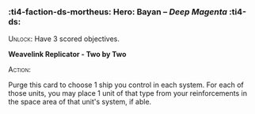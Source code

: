 ### :ti4-faction-ds-mortheus: **Hero**: Bayan – _Deep Magenta_ :ti4-ds:
<span style="font-variant:small-caps;">Unlock</span>: Have 3 scored objectives.

**Weavelink Replicator - Two by Two**

<span style="font-variant:small-caps;">Action</span>:

Purge this card to choose 1 ship you control in each system. For each of those units, you may place 1 unit of that type from your reinforcements in the space area of that unit's system, if able.
